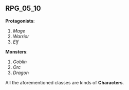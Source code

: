 ## RPG_05_10

**Protagonists**:
1. *Mage*
1. *Warrior*
1. *Elf*

**Monsters**:
1. *Goblin*
1. *Orc*
1. *Dragon* 

All the aforementioned classes are kinds of **Characters**.
